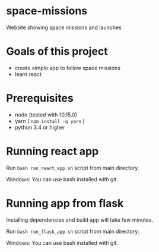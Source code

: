 # space-missions

Website showing space missions and launches

# Goals of this project

- create simple app to follow space missions
- learn react

# Prerequisites

- node (tested with 10.15.0)
- yarn ( `npm install -g yarn` )
- python 3.4 or higher

# Running react app

Run `bash run_react_app.sh` script from main directory.

Windows: You can use bash installed with git.

# Running app from flask

Installing dependencies and build app will take few minutes.

Run `bash run_flask_app.sh` script from main directory.

Windows: You can use bash installed with git.
